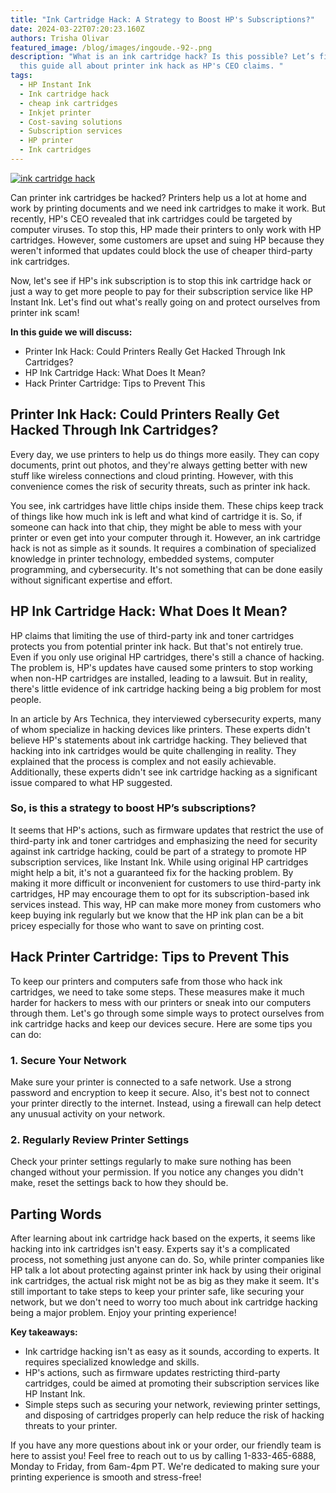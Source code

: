 ```yaml
---
title: "Ink Cartridge Hack: A Strategy to Boost HP's Subscriptions?"
date: 2024-03-22T07:20:23.160Z
authors: Trisha Olivar
featured_image: /blog/images/ingoude.-92-.png
description: "What is an ink cartridge hack? Is this possible? Let’s find out in
  this guide all about printer ink hack as HP's CEO claims. "
tags:
  - HP Instant Ink
  - Ink cartridge hack
  - cheap ink cartridges
  - Inkjet printer
  - Cost-saving solutions
  - Subscription services
  - HP printer
  - Ink cartridges
---
```

[![ink cartridge hack](/blog/images/ingoude.-92-.png "Ink Cartridge Hack: A Strategy to Boost HP's Subscriptions?")](/blog/images/ingoude.-92-.png)

Can printer ink cartridges be hacked? Printers help us a lot at home and work by printing documents and we need ink cartridges to make it work. But recently, HP's CEO revealed that ink cartridges could be targeted by computer viruses. To stop this, HP made their printers to only work with HP cartridges. However, some customers are upset and suing HP because they weren't informed that updates could block the use of cheaper third-party ink cartridges.

Now, let's see if HP's ink subscription is to stop this ink cartridge hack or just a way to get more people to pay for their subscription service like HP Instant Ink. Let's find out what's really going on and protect ourselves from printer ink scam!

**In this guide we will discuss:**

* Printer Ink Hack: Could Printers Really Get Hacked Through Ink Cartridges?
* HP Ink Cartridge Hack: What Does It Mean?
* Hack Printer Cartridge: Tips to Prevent This

## Printer Ink Hack: Could Printers Really Get Hacked Through Ink Cartridges?

Every day, we use printers to help us do things more easily. They can copy documents, print out photos, and they're always getting better with new stuff like wireless connections and cloud printing. However, with this convenience comes the risk of security threats, such as printer ink hack. 

You see, ink cartridges have little chips inside them. These chips keep track of things like how much ink is left and what kind of cartridge it is. So, if someone can hack into that chip, they might be able to mess with your printer or even get into your computer through it. However, an ink cartridge hack is not as simple as it sounds. It requires a combination of specialized knowledge in printer technology, embedded systems, computer programming, and cybersecurity. It's not something that can be done easily without significant expertise and effort. 

## HP Ink Cartridge Hack: What Does It Mean?

HP claims that limiting the use of third-party ink and toner cartridges protects you from potential printer ink hack. But that's not entirely true. Even if you only use original HP cartridges, there's still a chance of hacking. The problem is, HP's updates have caused some printers to stop working when non-HP cartridges are installed, leading to a lawsuit. But in reality, there's little evidence of ink cartridge hacking being a big problem for most people. 

In an article by Ars Technica, they interviewed cybersecurity experts, many of whom specialize in hacking devices like printers. These experts didn't believe HP's statements about ink cartridge hacking. They believed that hacking into ink cartridges would be quite challenging in reality. They explained that the process is complex and not easily achievable. Additionally, these experts didn't see ink cartridge hacking as a significant issue compared to what HP suggested.

### So, is this a strategy to boost HP’s subscriptions?

It seems that HP's actions, such as firmware updates that restrict the use of third-party ink and toner cartridges and emphasizing the need for security against ink cartridge hacking, could be part of a strategy to promote HP subscription services, like Instant Ink. While using original HP cartridges might help a bit, it's not a guaranteed fix for the hacking problem. By making it more difficult or inconvenient for customers to use third-party ink cartridges, HP may encourage them to opt for its subscription-based ink services instead. This way, HP can make more money from customers who keep buying ink regularly but we know that the HP ink plan can be a bit pricey especially for those who want to save on printing cost. 

## Hack Printer Cartridge: Tips to Prevent This

To keep our printers and computers safe from those who hack ink cartridges, we need to take some steps. These measures make it much harder for hackers to mess with our printers or sneak into our computers through them. Let's go through some simple ways to protect ourselves from ink cartridge hacks and keep our devices secure. Here are some tips you can do:

### 1. Secure Your Network

Make sure your printer is connected to a safe network. Use a strong password and encryption to keep it secure. Also, it's best not to connect your printer directly to the internet. Instead, using a firewall can help detect any unusual activity on your network.

### 2. Regularly Review Printer Settings

Check your printer settings regularly to make sure nothing has been changed without your permission. If you notice any changes you didn't make, reset the settings back to how they should be.

## Parting Words

After learning about ink cartridge hack based on the experts, it seems like hacking into ink cartridges isn't easy. Experts say it's a complicated process, not something just anyone can do. So, while printer companies like HP talk a lot about protecting against printer ink hack by using their original ink cartridges, the actual risk might not be as big as they make it seem. It's still important to take steps to keep your printer safe, like securing your network, but we don't need to worry too much about ink cartridge hacking being a major problem. Enjoy your printing experience!

**Key takeaways:**

* Ink cartridge hacking isn't as easy as it sounds, according to experts. It requires specialized knowledge and skills.
* HP's actions, such as firmware updates restricting third-party cartridges, could be aimed at promoting their subscription services like HP Instant Ink.
* Simple steps such as securing your network, reviewing printer settings, and disposing of cartridges properly can help reduce the risk of hacking threats to your printer.

If you have any more questions about ink or your order, our friendly team is here to assist you! Feel free to reach out to us by calling 1-833-465-6888, Monday to Friday, from 6am-4pm PT. We're dedicated to making sure your printing experience is smooth and stress-free!
